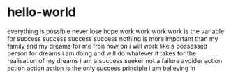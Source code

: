 # hello-world
everything is possible
never lose hope
work work work work is the variable for success
success success success
nothing is more important than my family and my dreams for me fron now on
i will work like a possessed person for dreams
i am doing and will do whatever it takes for the realisation of my dreams
i am a success seeker not a failure avoider
action action action action is the only success principle i am believing in
